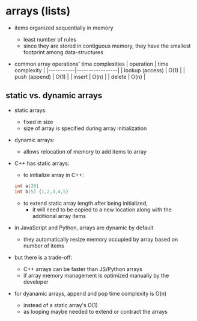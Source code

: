 # arrays (lists)

- items organized sequentially in memory
  - least number of rules
  - since they are stored in contiguous memory, they have the smallest footprint among data-structures

- common array operations' time complexities
  | operation | time complexity |
  |-----------|-----------------|
  | lookup (access) | O(1) |
  | push (append) | O(1) |
  | insert | O(n) |
  | delete | O(n) |

## static vs. dynamic arrays

- static arrays:
  - fixed in size
  - size of array is specified during array initialization

- dynamic arrays:
  - allows relocation of memory to add items to array

- C++ has static arrays:
  - to initialize array in C++:
  ```C++
  int a[20]
  int b[5] {1,2,3,4,5}
  ```
  - to extend static array length after being initialized,
    - it will need to be copied to a new location along with the additional array items

- in JavaScript and Python, arrays are dynamic by default
  - they automatically resize memory occupied by array based on number of items

- but there is a trade-off:
  - C++ arrays can be faster than JS/Python arrays
  - if array memory management is optimized manually by the developer

- for dyanamic arrays, append and pop time complexity is O(n)
  - instead of a static array's O(1)
  - as looping maybe needed to extend or contract the arrays